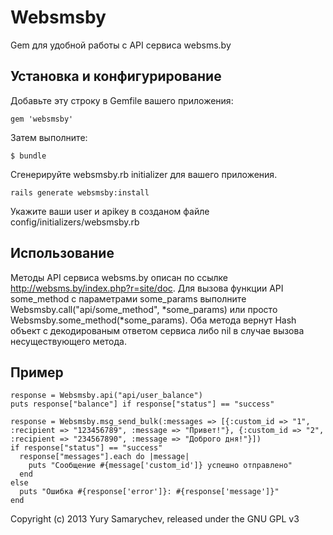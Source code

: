 # Websmsby

Gem для удобной работы с API сервиса websms.by

## Установка и конфигурирование

Добавьте эту строку в Gemfile вашего приложения:

    gem 'websmsby'

Затем выполните:

    $ bundle

Сгенерируйте websmsby.rb initializer для вашего приложения.

    rails generate websmsby:install

Укажите ваши user и apikey в созданом файле config/initializers/websmsby.rb

## Использование

Методы API сервиса websms.by описан по ссылке http://websms.by/index.php?r=site/doc.
Для вызова функции API some_method с параметрами some_params выполните Websmsby.call("api/some_method", *some_params) или просто Websmsby.some_method(*some_params).
Оба метода вернут Hash объект с декодированым ответом сервиса либо nil в случае вызова несуществующего метода.

## Пример

    response = Websmsby.api("api/user_balance")
    puts response["balance"] if response["status"] == "success"

    response = Websmsby.msg_send_bulk(:messages => [{:custom_id => "1", :recipient => "123456789", :message => "Привет!"}, {:custom_id => "2", :recipient => "234567890", :message => "Доброго дня!"}])
    if response["status"] == "success"
      response["messages"].each do |message|
        puts "Сообщение #{message['custom_id']} успешно отправлено"
      end
    else
      puts "Ошибка #{response['error']}: #{response['message']}"
    end


Copyright (c) 2013 Yury Samarychev, released under the GNU GPL v3